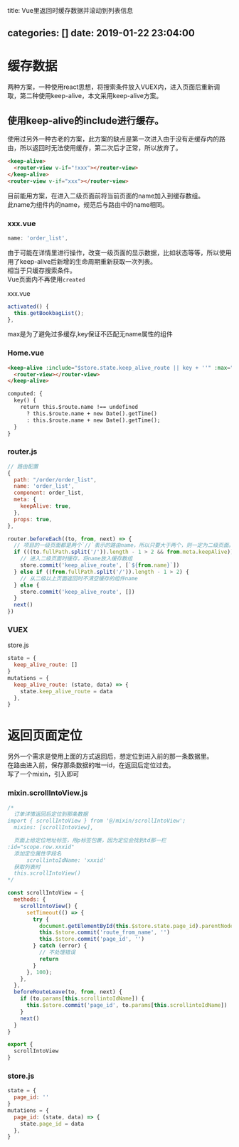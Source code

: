 title: Vue里返回时缓存数据并滚动到列表信息

categories: []
date: 2019-01-22 23:04:00
---


# 缓存数据

两种方案，一种使用react思想，将搜索条件放入VUEX内，进入页面后重新调取，第二种使用keep-alive，本文采用keep-alive方案。

<!--more-->

## 使用keep-alive的include进行缓存。
使用过另外一种古老的方案，此方案的缺点是第一次进入由于没有走缓存内的路由，所以返回时无法使用缓存，第二次后才正常，所以放弃了。
```html
<keep-alive>
  <router-view v-if="!xxx"></router-view>
</keep-alive>
<router-view v-if="xxx"></router-view>
```

目前能用方案，在进入二级页面前将当前页面的name加入到缓存数组。  
此name为组件内的name，规范后与路由中的name相同。  

### xxx.vue
```js
name: 'order_list',
```

由于可能在详情里进行操作，改变一级页面的显示数据，比如状态等等，所以使用用了keep-alive后新增的生命周期重新获取一次列表。  
相当于只缓存搜索条件。  
Vue页面内不再使用`created`

xxx.vue
```js
activated() {
  this.getBookbagList();
},
```

max是为了避免过多缓存,key保证不匹配无name属性的组件

### Home.vue
```html
<keep-alive :include="$store.state.keep_alive_route || key + ''" :max="1">
  <router-view></router-view>
</keep-alive>

computed: {
  key() {
    return this.$route.name !== undefined
      ? this.$route.name + new Date().getTime()
      : this.$route.name + new Date().getTime();
  }
}
```

### router.js
```js
// 路由配置
{
  path: "/order/order_list",
  name: 'order_list',
  component: order_list,
  meta: {
    keepAlive: true,
  },
  props: true,
},

router.beforeEach((to, from, next) => {
  // 项目的一级页面都是两个`//`表示的路由name，所以只要大于两个，则一定为二级页面。
  if (((to.fullPath.split('/')).length - 1 > 2 && from.meta.keepAlive)) {
    // 进入二级页面时缓存，将name放入缓存数组
    store.commit('keep_alive_route', [`${from.name}`])
  } else if ((from.fullPath.split('/')).length - 1 > 2) {
    // 从二级以上页面返回时不清空缓存的组件name
  } else {
    store.commit('keep_alive_route', [])
  }
  next()
})
```

### VUEX
store.js
```js
state = {
  keep_alive_route: []
}
mutations = {
  keep_alive_route: (state, data) => {
    state.keep_alive_route = data
  },
}
```

# 返回页面定位
另外一个需求是使用上面的方式返回后，想定位到进入前的那一条数据里。  
在路由进入前，保存那条数据的唯一id，在返回后定位过去。  
写了一个mixin，引入即可  

### mixin.scrollIntoView.js
```js
/* 
  订单详情返回后定位到那条数据
import { scrollIntoView } from '@/mixin/scrollIntoView';
  mixins: [scrollIntoView],

  页面上给定位地址标签，用p标签包裹，因为定位会找到td那一栏
:id="scope.row.xxxid"
  添加定位属性字段名 
      scrollintoIdName: 'xxxid'
  获取列表时 
  this.scrollIntoView()
*/

const scrollIntoView = {
  methods: {
    scrollIntoView() {
      setTimeout(() => {
        try {
          document.getElementById(this.$store.state.page_id).parentNode.parentNode.scrollIntoView()
          this.$store.commit('route_from_name', '')
          this.$store.commit('page_id', '')
        } catch (error) {
          // 不处理错误
          return
        }
      }, 100);
    },
  },
  beforeRouteLeave(to, from, next) {
    if (to.params[this.scrollintoIdName]) {
      this.$store.commit('page_id', to.params[this.scrollintoIdName])
    }
    next()
  }
}

export {
  scrollIntoView
}
```

### store.js
```js
state = {
  page_id: ''
}
mutations = {
  page_id: (state, data) => {
    state.page_id = data
  },
}
```